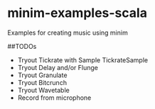 # minim-examples-scala
Examples for creating music using minim

##TODOs
* Tryout Tickrate with Sample TickrateSample
* Tryout Delay and/or Flunge
* Tryout Granulate
* Tryout Bitcrunch
* Tryout Wavetable
* Record from microphone


